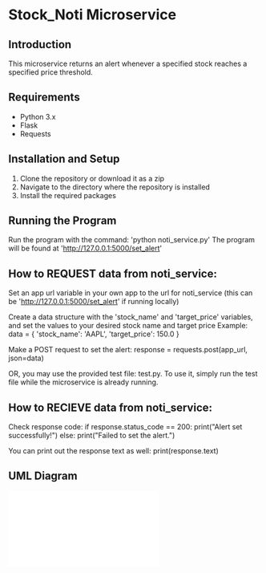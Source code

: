 # Stock_Noti Microservice

## Introduction
This microservice returns an alert whenever a specified stock reaches a specified price threshold.

## Requirements
- Python 3.x
- Flask
- Requests

## Installation and Setup
1. Clone the repository or download it as a zip
2. Navigate to the directory where the repository is installed
3. Install the required packages

## Running the Program
Run the program with the command: 'python noti_service.py'
The program will be found at 'http://127.0.0.1:5000/set_alert'

## How to REQUEST data from noti_service:
Set an app url variable in your own app to the url for noti_service
(this can be 'http://127.0.0.1:5000/set_alert' if running locally)

Create a data structure with the 'stock_name' and 'target_price' variables, and set the values to your desired stock name and target price
Example:
data = {
    'stock_name': 'AAPL',
    'target_price': 150.0
}

Make a POST request to set the alert:
response = requests.post(app_url, json=data)

OR, you may use the provided test file: test.py.
To use it, simply run the test file while the microservice is already running.

## How to RECIEVE data from noti_service:
Check response code:
if response.status_code == 200:
    print("Alert set successfully!")
else:
    print("Failed to set the alert.")

You can print out the response text as well:
print(response.text)

## UML Diagram
![UML Diagram](UML_Diagram.pdf)
